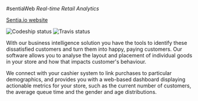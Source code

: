 #sentiaWeb
*Real-time Retail Analytics*

[Sentia.io website](http://sentia.io)

![Codeship status](https://www.codeship.io/projects/aee2f630-c0fe-0131-bad3-724188512847/status?branch=master) 
![Travis status](https://travis-ci.org/Sentiaio/sentiaWeb.svg?branch=master)

With our business intelligence solution you have the tools to identify these dissatisfied customers and turn them into happy, paying customers. Our software allows you to analyse the layout and placement of individual goods in your store and how that impacts customer's behaviour.

We connect with your cashier system to link purchases to particular demographics, and provides you with a web-based dashboard displaying actionable metrics for your store, such as the current number of customers, the average queue time and the gender and age distributions.
